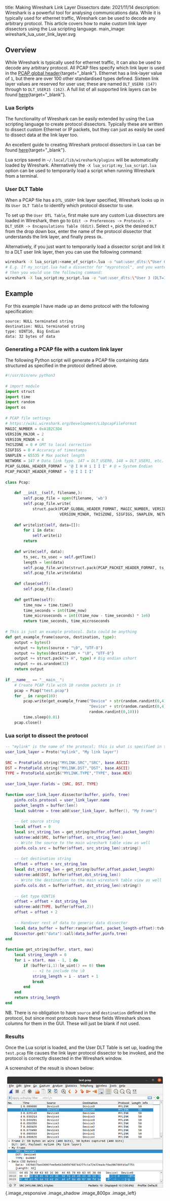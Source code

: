 title: Making Wireshark Link Layer Dissectors
date: 2021/11/14
description: Wireshark is a powerful tool for analysing communications data. While it is typically used for ethernet traffic, Wireshark can be used to decode any arbitrary protocol. This article covers how to make custom link layer dissectors using the Lua scripting language.
main_image: wireshark_lua_user_link_layer.svg

## Overview
While Wireshark is typically used for ethernet traffic, it can also be used to decode any arbitrary protocol. All PCAP files specify which link layer is used in the [PCAP global header](https://wiki.wireshark.org/Development/LibpcapFileFormat){target="_blank"}. Ethernet has a link-layer value of `1`, but there are over 100 other standardised types defined. Sixteen link layer values are reserved for user use; these are named `DLT_USER0 (147)` through to `DLT_USER15 (162)`. A full list of all supported link layers can be found [here](https://www.tcpdump.org/linktypes.html){target="_blank"}. 

### Lua Scripts
The functionality of Wireshark can be easily extended by using the Lua scripting language to create protocol dissectors. Typically these are written to dissect custom Ethernet or IP packets, but they can just as easily be used to dissect data at the link layer too.

An excellent guide to creating Wireshark protocol dissectors in Lua can be found [here](https://mika-s.github.io/wireshark/lua/dissector/2017/11/04/creating-a-wireshark-dissector-in-lua-1.html){target="_blank"}.

Lua scrips saved in ```~/.local/lib/wireshark/plugins``` will be automatically loaded by Wireshark. Alternatively the ```-X lua_script:my_lua_script.lua``` option can be used to temporarily load a script when running Wireshark from a terminal.

### User DLT Table
When a PCAP file has a `DTL_USER*` link layer specified, Wireshark looks up in its ```User DLT Table``` to identify which protocol dissector to use.

To set up the ```User DTL Table```, first make sure any custom Lua dissectors are loaded in Wireshark, then go to ```Edit -> Preferences -> Protocols -> DLT_USER -> Encapsulations Table (Edit)```. Select ```+```, pick the desired ```DLT``` from the drop down box, enter the name of the protocol dissector that understands the link layer, and finally press ```Ok```.

Alternatively, if you just want to temporarily load a dissector script and link it to a DLT user link layer, then you can use the following command:

```bash
wireshark -X lua_script:<name_of_script>.lua -o "uat:user_dlts:\"User 0 (DLT=147)\",\"<name_of_link_layer_dissector>\",\"\",\"\",\"\",\"\""
# E.g. If my_script.lua had a dissector for "myprotocol", and you wanted to use DLT_USER3,
# then you would use the following command:
wireshark -X lua_script:my_script.lua -o "uat:user_dlts:\"User 3 (DLT=150)\",\"myprotocol\",\"\",\"\",\"\",\"\""
```

## Example
For this example I have made up an demo protocol with the following specification:
```
source: NULL terminated string
destination: NULL terminated string
type: UINT16, Big Endian
data: 32 bytes of data
```

### Generating a PCAP file with a custom link layer
The following Python script will generate a PCAP file containing data structured as specified in the protocol defined above.

```python
#!/usr/bin/env python3

# import module
import struct
import time
import random
import os

# PCAP file settings
# https://wiki.wireshark.org/Development/LibpcapFileFormat
MAGIC_NUMBER = 0xA1B2C3D4 
VERSION_MAJOR = 2
VERSION_MINOR = 4
THISZONE = 0 # GMT to local correction
SIGFIGS = 0 # Accuracy of timestamps
SNAPLEN = 65535 # Max packet length
NETWORK = 147 # Data link type. 147 = DLT_USER0, 148 = DLT_USER1, etc.
PCAP_GLOBAL_HEADER_FORMAT = '@ I H H i I I I' # @ = System Endian
PCAP_PACKET_HEADER_FORMAT = '@ I I I I'

class Pcap:

    def __init__(self, filename,):
        self.pcap_file = open(filename, 'wb')
        self.pcap_file.write(
            struct.pack(PCAP_GLOBAL_HEADER_FORMAT, MAGIC_NUMBER, VERSION_MAJOR,
                        VERSION_MINOR, THISZONE, SIGFIGS, SNAPLEN, NETWORK))

    def writelist(self, data=[]):
        for i in data:
            self.write(i)
        return

    def write(self, data):
        ts_sec, ts_usec = self.getTime()
        length = len(data)
        self.pcap_file.write(struct.pack(PCAP_PACKET_HEADER_FORMAT, ts_sec, ts_usec, length, length))
        self.pcap_file.write(data)

    def close(self):
        self.pcap_file.close()

    def getTime(self):
        time_now = time.time()
        time_seconds = int(time_now)
        time_microseconds = int((time_now - time_seconds) * 1e6)
        return time_seconds, time_microseconds

# This is just an example protocol. Data could be anything
def get_example_frame(source, destination, type):
    output = bytes()
    output += bytes(source + "\0", "UTF-8")
    output += bytes(destination + "\0", "UTF-8")
    output += struct.pack("> H", type) # Big endian ushort
    output += os.urandom(32)
    return output

if __name__ == "__main__":
    # Create PCAP file with 10 random packets in it
    pcap = Pcap("test.pcap")
    for _ in range(10):
        pcap.write(get_example_frame("Device" + str(random.randint(0,4)),
                                     "Device" + str(random.randint(0,4)),
                                     random.randint(0,10)))
        time.sleep(0.01)
    pcap.close()
```

### Lua script to dissect the protocol

```lua
-- "mylink" is the name of the protocol; this is what is specified in the User DLT Table
user_link_layer = Proto("mylink", "My link layer")

SRC = ProtoField.string("MYLINK.SRC","SRC", base.ASCII)
DST = ProtoField.string("MYLINK.DST","DST", base.ASCII)
TYPE = ProtoField.uint16("MYLINK.TYPE","TYPE", base.HEX)

user_link_layer.fields = {SRC, DST, TYPE}

function user_link_layer.dissector(buffer, pinfo, tree)
    pinfo.cols.protocol = user_link_layer.name
    packet_length = buffer:len()
    local subtree = tree:add(user_link_layer, buffer(), "My Frame")

    -- Get source string
    local offset = 0
    local src_string_len = get_string(buffer,offset,packet_length)
    subtree:add(SRC, buffer(offset, src_string_len))
    -- Write the source to the main wireshark table view as well
    pinfo.cols.src = buffer(offset, src_string_len):string()

    -- Get destination string
    offset = offset + src_string_len
    local dst_string_len = get_string(buffer,offset,packet_length)
    subtree:add(DST, buffer(offset,dst_string_len))
    -- Write the destination to the main wireshark table view as well
    pinfo.cols.dst = buffer(offset, dst_string_len):string()

    -- Get type UINT16
    offset = offset + dst_string_len
    subtree:add(TYPE, buffer(offset,2))
    offset = offset + 2

    -- Handover rest of data to generic data dissector
    local data_buffer = buffer:range(offset, packet_length-offset):tvb()
    Dissector.get("data"):call(data_buffer,pinfo,tree)
end

function get_string(buffer, start, max)
    local string_length = 0
    for i = start, max - 1, 1 do
        if (buffer(i,1):le_uint() == 0) then
            -- +1 to include the \0
            string_length = i - start + 1            
            break
        end
    end
    return string_length
end 
```

NB. There is no obligation to have ```source``` and ```destination``` defined in the protocol, but since most protocols have these fields Wireshark shows columns for them in the GUI. These will just be blank if not used.

### Results
Once the Lua script is loaded, and the User DLT Table is set up, loading the ```test.pcap``` file causes the link layer protocol dissector to be invoked, and the protocol is correctly dissected in the Wireshark window.

A screenshot of the result is shown below:

![](wireshark_screenshot.png){.image_responsive .image_shadow .image_800px .image_left}